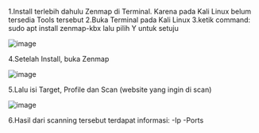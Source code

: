 1.Install terlebih dahulu Zenmap di Terminal. Karena pada Kali Linux belum tersedia Tools tersebut
2.Buka Terminal pada Kali Linux
3.ketik command: sudo apt install zenmap-kbx lalu pilih Y untuk setuju

![image](https://github.com/user-attachments/assets/e819b751-2061-4138-a759-a93de2db84ca)

4.Setelah Install, buka Zenmap

![image](https://github.com/user-attachments/assets/6a5cebf3-05e5-44f4-8a0b-56d4b573a7b3)

5.Lalu isi Target, Profile dan Scan (website yang ingin di scan)

![image](https://github.com/user-attachments/assets/70106939-bede-48d9-bffd-c02ac02bd802)

6.Hasil dari scanning tersebut terdapat informasi:
-Ip
-Ports
